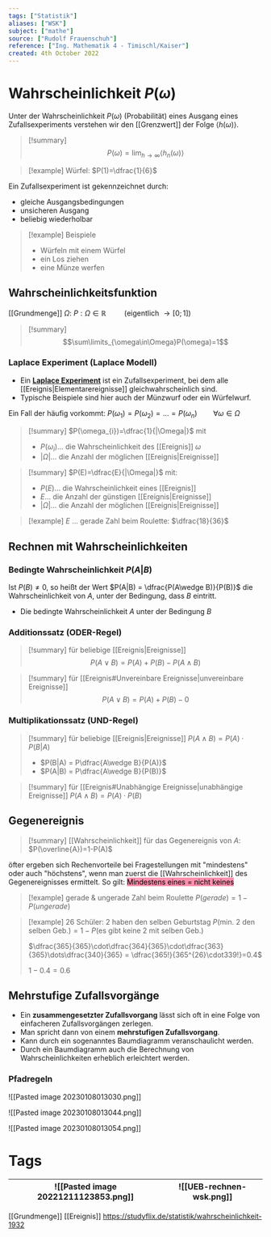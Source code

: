 ```yaml
---
tags: ["Statistik"]
aliases: ["WSK"]
subject: ["mathe"]
source: ["Rudolf Frauenschuh"]
reference: ["Ing. Mathematik 4 - Timischl/Kaiser"]
created: 4th October 2022
---
```


# Wahrscheinlichkeit $P(\omega)$
Unter der Wahrscheinlichkeit $P(\omega)$ (Probabilität) eines Ausgang eines Zufallsexperiments verstehen wir den [[Grenzwert]] der Folge $\langle h(\omega)\rangle$.

>[!summary] $$P(\omega)=\lim_{h\rightarrow\infty}\langle h_{n}(\omega)\rangle$$

> [!example] Würfel: $P(1)=\dfrac{1}{6}$

Ein Zufallsexperiment ist gekennzeichnet durch:
- gleiche Ausgangsbedingungen
- unsicheren Ausgang
- beliebig wiederholbar

>[!example] Beispiele
> - Würfeln mit einem Würfel
> - ein Los ziehen
> - eine Münze werfen

## Wahrscheinlichkeitsfunktion
[[Grundmenge]] $\Omega$:
$P: \Omega\in\mathbb{R}\qquad$ (eigentlich $\rightarrow[0;1]$)

> [!summary] $$\sum\limits_{\omega\in\Omega}P(\omega)=1$$

### Laplace Experiment (Laplace Modell)
- Ein **[Laplace Experiment](https://studyflix.de/statistik/laplace-experiment-1109)** ist ein Zufallsexperiment, bei dem alle [[Ereignis|Elementarereignisse]] gleichwahrscheinlich sind.
- Typische Beispiele sind hier auch der Münzwurf oder ein Würfelwurf.

Ein Fall der häufig vorkommt: $P(\omega_{1})=P(\omega_{2})=\dots=P(\omega_{n})\qquad\forall\omega\in\Omega$

>[!summary] $P(\omega_{i})=\dfrac{1}{|\Omega|}$
>mit
> - $P(\omega_{i})\dots$ die Wahrscheinlichkeit des [[Ereignis]] $\omega$
> - $|\Omega|\dots$ die Anzahl der möglichen [[Ereignis|Ereignisse]]

>[!summary] $P(E)=\dfrac{E}{|\Omega|}$
> mit:
> - $P(E)\dots$ die Wahrscheinlichkeit eines [[Ereignis]]
> - $E\dots$ die Anzahl der günstigen [[Ereignis|Ereignisse]]
> - $|\Omega|\dots$ die Anzahl der möglichen [[Ereignis|Ereignisse]] 

> [!example] $E$ … gerade Zahl beim Roulette: $\dfrac{18}{36}$

## Rechnen mit Wahrscheinlichkeiten
### Bedingte Wahrscheinlichkeit $P(A|B)$
Ist $P(B)\neq 0$, so heißt der Wert  $P(A|B) = \dfrac{P(A\wedge B)}{P(B)}$ die Wahrscheinlichkeit von $A$, unter der Bedingung, dass $B$ eintritt.
- Die bedingte Wahrscheinlichkeit $A$ unter der Bedingung $B$

### Additionssatz (ODER-Regel)

> [!summary] für beliebige [[Ereignis|Ereignisse]]
> $$P(A\vee B) = P(A) + P(B) - P(A\wedge B)$$

>[!summary] für [[Ereignis#Unvereinbare Ereignisse|unvereinbare Ereignisse]]
> $$P(A\vee B) = P(A) + P(B) - 0$$

### Multiplikationssatz (UND-Regel)

>[!summary] für beliebige [[Ereignis|Ereignisse]]
> $P(A\wedge B)=P(A)\cdot P(B|A)$
> - $P(B|A) = P\dfrac{A\wedge B}{P(A)}$
> - $P(A|B) = P\dfrac{A\wedge B}{P(B)}$

>[!summary] für [[Ereignis#Unabhängige Ereignisse|unabhängige Ereignisse]]
> $P(A\wedge B)=P(A)\cdot P(B)$

## Gegenereignis

>[!summary] [[Wahrscheinlichkeit]] für das Gegenereignis von $A$:
> $P(\overline{A})=1-P(A)$

öfter ergeben sich Rechenvorteile bei Fragestellungen mit "mindestens" oder auch "höchstens", wenn man zuerst die [[Wahrscheinlichkeit]] des Gegenereignisses ermittelt.
So gilt: <mark style="background: #FF5582A6;">Mindestens eines = nicht keines</mark>

>[!example] gerade & ungerade Zahl beim Roulette
> $P(gerade) = 1-P(ungerade)$

 >[!example] 26 Schüler: 2 haben den selben Geburtstag
> $P(\text{min. 2 den selben Geb.}) = 1-P(\text{es gibt keine 2 mit selben Geb.})$
> 
> $\dfrac{365}{365}\cdot\dfrac{364}{365}\cdot\dfrac{363}{365}\dots\dfrac{340}{365} = \dfrac{365!}{365^{26}\cdot339!}=0.4$
> 
> $1-0.4=0.6$


## Mehrstufige Zufallsvorgänge
- Ein **zusammengesetzter Zufallsvorgang** lässt sich oft in eine Folge von einfacheren Zufallsvorgängen zerlegen.
- Man spricht dann von einem **mehrstufigen Zufallsvorgang**.
- Kann durch ein sogenanntes Baumdiagramm veranschaulicht werden.
- Durch ein Baumdiagramm auch die Berechnung von Wahrscheinlichkeiten erheblich erleichtert werden.  
### Pfadregeln
![[Pasted image 20230108013030.png]]

![[Pasted image 20230108013044.png]]

![[Pasted image 20230108013054.png]]
# Tags
| ![[Pasted image 20221211123853.png]] | ![[UEB-rechnen-wsk.png]] | 
| ------------------------------------ | ------------------------ |

[[Grundmenge]]
[[Ereignis]]
https://studyflix.de/statistik/wahrscheinlichkeit-1932